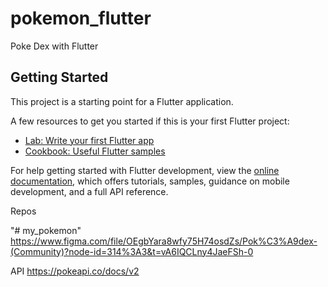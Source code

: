 # pokemon_flutter

Poke Dex with Flutter

## Getting Started

This project is a starting point for a Flutter application.

A few resources to get you started if this is your first Flutter project:

- [Lab: Write your first Flutter app](https://docs.flutter.dev/get-started/codelab)
- [Cookbook: Useful Flutter samples](https://docs.flutter.dev/cookbook)

For help getting started with Flutter development, view the
[online documentation](https://docs.flutter.dev/), which offers tutorials,
samples, guidance on mobile development, and a full API reference.

Repos

"# my_pokemon"
https://www.figma.com/file/OEgbYara8wfy75H74osdZs/Pok%C3%A9dex-(Community)?node-id=314%3A3&t=vA6IQCLny4JaeFSh-0

API
https://pokeapi.co/docs/v2
